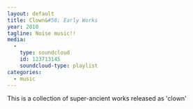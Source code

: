 ```yaml
---
layout: default
title: Clown&#58; Early Works
year: 2010
tagline: Noise music!!
media:
  -
    type: soundcloud
    id: 123713145
    soundcloud-type: playlist
categories:
  - music
---
```

This is a collection of super-ancient works released as 'clown'
